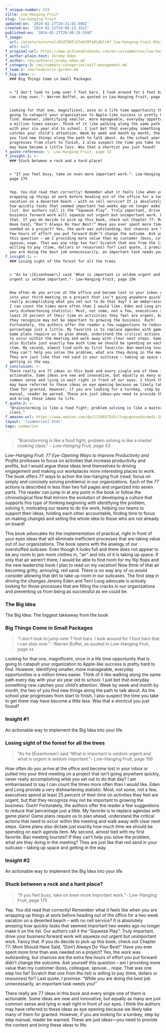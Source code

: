 ```yaml
---
f_unique-number: 419
title: Low-Hanging Fruit
slug: low-hanging-fruit
updated-on: '2024-02-27T20:31:02.686Z'
created-on: '2024-02-22T16:06:23.352Z'
published-on: '2024-02-27T20:40:29.559Z'
f_image:
  url: /assets/external/65d7807c57e639fa01dbfcbf_low-hanging-fruit-94x144.jpeg
  alt: null
f_original-url: https://www.actionablebooks.com/en-ca/summaries/low-hanging-fruit/
f_author-plain-text: Jeremy Eden
f_author: cms/authors/jeremy-eden.md
f_category-3: cms/summary-categories/self-management.md
f_team-2: cms/team/erin-gordon.md
f_big-idea: >-
  ### Big Things Come in Small Packages


  > "I don't look to jump over 7 foot bars. I look around for 1 foot bars that I
  can step over."- Warren Buffet, as quoted in Low-Hanging Fruit, page xx


  Looking for that one, magnificent, once in a life time opportunity that is
  going to catapult your organization to Apple-like success is pretty hard to
  find. However, identifying smaller, more manageable, everyday opportunities is
  a million times easier. Think of it like walking along the same path every day
  with your six year old to school. I just bet that everyday something new
  catches your child’s attention. Week by week and month by month, the two of
  you find new things along the path to talk about. As the school year
  progresses from start to finish, I also suspect the time you take to get there
  may have become a little less. Was that a shortcut you just found?
f_quote-reference: \- Low-Hanging Fruit, page 53
f_insight-2: >-
  ### Stuck between a rock and a hard place?


  > "If you feel busy, take on even more important work."- Low-Hanging Fruit,
  page 175


  Yep. You did read that correctly! Remember what it feels like when you are
  wrapping up things at work before heading out of the office for a two week
  vacation on a deserted beach – with no cell service? It is absolutely amazing
  how quickly tasks that seemed important two weeks ago no longer make it on the
  list. Our authors call it the “Squeeze Play”. Truly important, drive your
  business forward work will squeeze out urgent but unimportant work. Fancy
  that. If you do decide to pick up this book, check out Chapter 77: Mom Should
  Have Said, “Don’t Always Do Your Best!” Have you ever spent more time than was
  needed on a project? Yes, the work was outstanding, but chances are the extra
  few hours of effort you put forward didn’t change the outcome. Ask yourself
  this question – am I providing more value than my customer (boss, colleague,
  spouse… nope. That was one step too far! Scratch that one from the list) is
  willing to pay (time, dollars or resources) for? Last quote, I promise: “While
  you are doing the best job unnecessarily, an important task needs you!”
f_insight-1: >-
  ### Losing sight of the forest for all the trees


  > "As he \[Eisenhower\] said 'What is important is seldom urgent and what is
  urgent is seldom important."- Low-Hanging Fruit, page 156


  How often do you arrive at the office and become lost in your inbox or pulled
  into your third meeting on a project that isn’t going anywhere quickly, never
  really accomplishing what you set out to do that day? I am embarrassed to say
  I can count the times more often than I would like. Eden and Long provide a
  very disheartening statistic: Most, not some, not a few, executives spend at
  least 25 percent of their time on activities they feel are urgent, but that
  they recognize may not be important to growing the business. Ouch!
  Fortunately, the authors offer the reader a few suggestions to reduce that
  percentage just a little. My favorite is to replace agendas with game plans!
  Game plans require us to plan ahead, understand the critical actions that need
  to occur within the meeting and walk away with clear next steps. Game plans
  also dictate just exactly how much time we should be spending on each agenda
  item. My second, almost tied with my first favorite: Ban meeting tourists!! If
  they can’t help you solve the problem, what are they doing in the meeting?
  They are just like that red sand in your suitcase – taking up space and
  getting in the way.
f_conclusion: >-
  There really are 77 ideas in this book and every single one of them is
  actionable. Some ideas are new and innovative, but equally as many are just
  common sense and lying in wait right in front of our eyes. I think the authors
  may have referred to these ideas as eye opening because we likely take many of
  them for granted. However, if you are looking for a turnkey, step by step
  manual, reader be warned. These are just ideas—you need to provide the context
  and bring these ideas to life.
f_quote-2: >-
  "Brainstorming is like a food fight; problem solving is like a master cooking
  class."
f_amazon-url: https://www.amazon.com/dp/1118857925/?tag=gooseducmedi-20
layout: '[summaries].html'
tags: summaries
---
```


> "Brainstorming is like a food fight; problem solving is like a master cooking class." _\- Low-Hanging Fruit, page 53_

_Low-Hanging Fruit: 77 Eye-Opening Ways to Improve Productivity and Profits_ professes to focus on activities that increase productivity and profits, but I would argue these ideas lend themselves to driving engagement and making our workplaces more interesting places to work. The book offers 77 ways to action the low-hanging fruit (read: focus on simply and concisely solving problems) in our organizations. Each of the 77 actions is described in less than two full pages and organized into seven parts. The reader can jump in at any point in the book or follow the chronological flow that mirrors the evolution of developing a culture that supports this type of thinking beginning with identifying the problem, solving it, motivating our teams to do the work, helping our teams to support their ideas, holding each other accountable, finding time to focus on making changes and selling the whole idea to those who are not already on board!

This book advocates for the implementation of practical, right in front of your eyes ideas that will eliminate inefficient processes that are taking value out of our organizations. The book opens with the analogy of our overstuffed suitcase. Even though it looks full and there does not appear to be any room to jam more clothes in, “air” and lots of it is taking up space. If only that air weren’t there, I would be able to find room for my flip flops and the new leadership book I plan to read on my vacation! Now think of that air becoming gritty, annoying, red sand. There is no way any of us would consider allowing that dirt to take up room in our suitcases. The first step in driving the changes Jeremy Eden and Terri Long advocate is actively looking for those processes that are filling the cracks in our organizations and preventing us from being as successful as we could be.

### The Big Idea

The Big Idea: The biggest takeaway from the book

### Big Things Come in Small Packages

> "I don't look to jump over 7 foot bars. I look around for 1 foot bars that I can step over."- Warren Buffet, as quoted in Low-Hanging Fruit, page xx

Looking for that one, magnificent, once in a life time opportunity that is going to catapult your organization to Apple-like success is pretty hard to find. However, identifying smaller, more manageable, everyday opportunities is a million times easier. Think of it like walking along the same path every day with your six year old to school. I just bet that everyday something new catches your child’s attention. Week by week and month by month, the two of you find new things along the path to talk about. As the school year progresses from start to finish, I also suspect the time you take to get there may have become a little less. Was that a shortcut you just found?

### Insight #1

An actionable way to implement the Big Idea into your life

### Losing sight of the forest for all the trees

> "As he \[Eisenhower\] said 'What is important is seldom urgent and what is urgent is seldom important."- Low-Hanging Fruit, page 156

How often do you arrive at the office and become lost in your inbox or pulled into your third meeting on a project that isn’t going anywhere quickly, never really accomplishing what you set out to do that day? I am embarrassed to say I can count the times more often than I would like. Eden and Long provide a very disheartening statistic: Most, not some, not a few, executives spend at least 25 percent of their time on activities they feel are urgent, but that they recognize may not be important to growing the business. Ouch! Fortunately, the authors offer the reader a few suggestions to reduce that percentage just a little. My favorite is to replace agendas with game plans! Game plans require us to plan ahead, understand the critical actions that need to occur within the meeting and walk away with clear next steps. Game plans also dictate just exactly how much time we should be spending on each agenda item. My second, almost tied with my first favorite: Ban meeting tourists!! If they can’t help you solve the problem, what are they doing in the meeting? They are just like that red sand in your suitcase – taking up space and getting in the way.

### Insight #2

An actionable way to implement the Big Idea into your life

### Stuck between a rock and a hard place?

> "If you feel busy, take on even more important work."- Low-Hanging Fruit, page 175

Yep. You did read that correctly! Remember what it feels like when you are wrapping up things at work before heading out of the office for a two week vacation on a deserted beach – with no cell service? It is absolutely amazing how quickly tasks that seemed important two weeks ago no longer make it on the list. Our authors call it the “Squeeze Play”. Truly important, drive your business forward work will squeeze out urgent but unimportant work. Fancy that. If you do decide to pick up this book, check out Chapter 77: Mom Should Have Said, “Don’t Always Do Your Best!” Have you ever spent more time than was needed on a project? Yes, the work was outstanding, but chances are the extra few hours of effort you put forward didn’t change the outcome. Ask yourself this question – am I providing more value than my customer (boss, colleague, spouse… nope. That was one step too far! Scratch that one from the list) is willing to pay (time, dollars or resources) for? Last quote, I promise: “While you are doing the best job unnecessarily, an important task needs you!”

There really are 77 ideas in this book and every single one of them is actionable. Some ideas are new and innovative, but equally as many are just common sense and lying in wait right in front of our eyes. I think the authors may have referred to these ideas as eye opening because we likely take many of them for granted. However, if you are looking for a turnkey, step by step manual, reader be warned. These are just ideas—you need to provide the context and bring these ideas to life.
